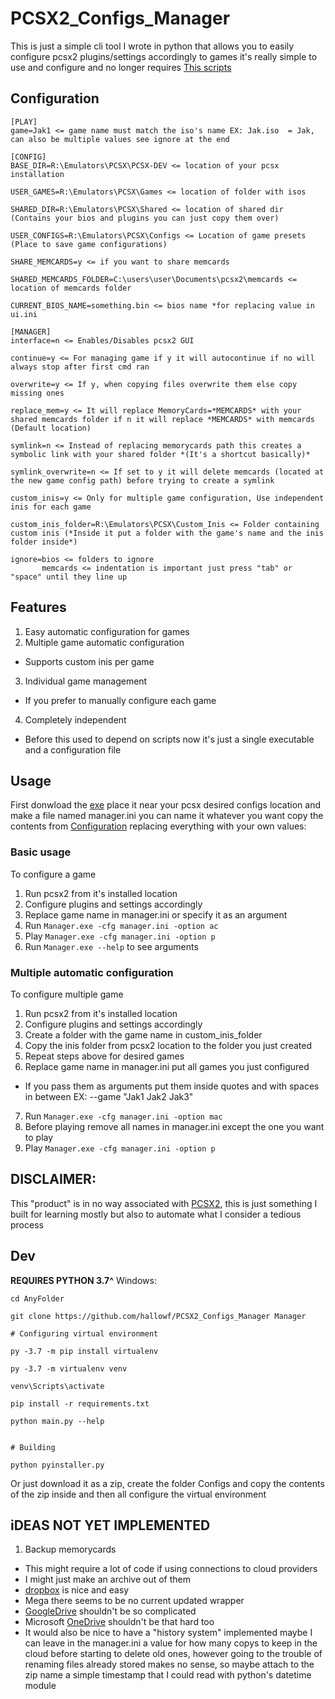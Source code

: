 # PCSX2_Configs_Manager
This is just a simple cli tool I wrote in python that allows you to easily configure pcsx2 plugins/settings accordingly to games it's really simple to use and configure and no longer requires [This scripts](https://github.com/hallowf/PCSX2_Configs)

## Configuration

```
[PLAY]
game=Jak1 <= game name must match the iso's name EX: Jak.iso  = Jak, can also be multiple values see ignore at the end

[CONFIG]
BASE_DIR=R:\Emulators\PCSX\PCSX-DEV <= location of your pcsx installation

USER_GAMES=R:\Emulators\PCSX\Games <= location of folder with isos

SHARED_DIR=R:\Emulators\PCSX\Shared <= location of shared dir (Contains your bios and plugins you can just copy them over)

USER_CONFIGS=R:\Emulators\PCSX\Configs <= Location of game presets (Place to save game configurations)

SHARE_MEMCARDS=y <= if you want to share memcards

SHARED_MEMCARDS_FOLDER=C:\users\user\Documents\pcsx2\memcards <= location of memcards folder

CURRENT_BIOS_NAME=something.bin <= bios name *for replacing value in ui.ini

[MANAGER]
interface=n <= Enables/Disables pcsx2 GUI

continue=y <= For managing game if y it will autocontinue if no will always stop after first cmd ran

overwrite=y <= If y, when copying files overwrite them else copy missing ones

replace_mem=y <= It will replace MemoryCards=*MEMCARDS* with your shared memcards folder if n it will replace *MEMCARDS* with memcards (Default location)

symlink=n <= Instead of replacing memorycards path this creates a symbolic link with your shared folder *(It's a shortcut basically)*

symlink_overwrite=n <= If set to y it will delete memcards (located at the new game config path) before trying to create a symlink

custom_inis=y <= Only for multiple game configuration, Use independent inis for each game

custom_inis_folder=R:\Emulators\PCSX\Custom_Inis <= Folder containing custom inis (*Inside it put a folder with the game's name and the inis folder inside*)

ignore=bios <= folders to ignore
       memcards <= indentation is important just press "tab" or "space" until they line up
```

## Features

1. Easy automatic configuration for games
2. Multiple game automatic configuration
 * Supports custom inis per game
3. Individual game management
  * If you prefer to manually configure each game
4. Completely independent
 * Before this used to depend on scripts now it's just a single executable and a configuration file


## Usage

First donwload the [exe](https://github.com/hallowf/PCSX2_Configs_Manager/releases) place it near your pcsx desired configs location and make a file named manager.ini you can name it whatever you want copy the contents from [Configuration](#configuration) replacing everything with your own values:

### Basic usage

To configure a game
1. Run pcsx2 from it's installed location
2. Configure plugins and settings accordingly
3. Replace game name in manager.ini or specify it as an argument
4. Run `Manager.exe -cfg manager.ini -option ac`
5. Play `Manager.exe -cfg manager.ini -option p`
6. Run `Manager.exe --help` to see arguments

### Multiple automatic configuration

To configure multiple game
1. Run pcsx2 from it's installed location
2. Configure plugins and settings accordingly
3. Create a folder with the game name in custom_inis_folder
4. Copy the inis folder from pcsx2 location to the folder you just created
5. Repeat steps above for desired games
6. Replace game name in manager.ini put all games you just configured
 * If you pass them as arguments put them inside quotes and with spaces in between EX: --game "Jak1 Jak2 Jak3"
7. Run `Manager.exe -cfg manager.ini -option mac`
8. Before playing remove all names in manager.ini except the one you want to play
9. Play `Manager.exe -cfg manager.ini -option p`


## DISCLAIMER:

This "product" is in no way associated with [PCSX2](https://pcsx2.net/), this is just something I built for learning mostly but also to automate what I consider a tedious process

## Dev
**REQUIRES PYTHON 3.7^**
Windows:

```
cd AnyFolder

git clone https://github.com/hallowf/PCSX2_Configs_Manager Manager

# Configuring virtual environment

py -3.7 -m pip install virtualenv

py -3.7 -m virtualenv venv

venv\Scripts\activate

pip install -r requirements.txt

python main.py --help


# Building

python pyinstaller.py

```

Or just download it as a zip, create the folder Configs and copy the contents of the zip inside
and then all configure the virtual environment

## iDEAS NOT YET IMPLEMENTED

1. Backup memorycards
* This might require a lot of code if using connections to cloud providers
* I might just make an archive out of them
* [dropbox](https://github.com/dropbox/dropbox-sdk-python) is nice and easy
* Mega there seems to be no current updated wrapper
* [GoogleDrive](https://developers.google.com/drive/api/v3/quickstart/python) shouldn't be so complicated
* Microsoft [OneDrive](https://github.com/OneDrive/onedrive-sdk-python) shouldn't be that hard too
* It would also be nice to have a "history system" implemented maybe I can leave in the manager.ini a value
for how many copys to keep in the cloud before starting to delete old ones,
however going to the trouble of renaming files already stored makes no sense,
so maybe attach to the zip name a simple timestamp that I could read with python's
datetime module
